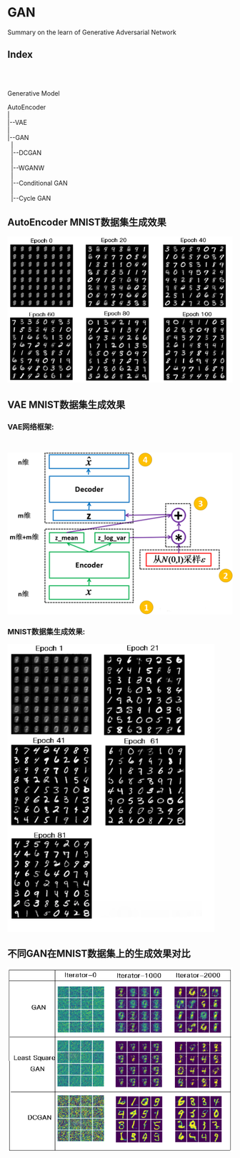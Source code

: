 # GAN
Summary on the learn of Generative Adversarial Network

<h2>Index</h2>
<br></br>

Generative Model

AutoEncoder<br>
|<br>
|--VAE<br>
|<br>
|--GAN<br>
&nbsp;&nbsp;|<br>
&nbsp;&nbsp;|--DCGAN<br>
&nbsp;&nbsp;|<br>
&nbsp;&nbsp;|--WGANW<br>
&nbsp;&nbsp;|<br>
&nbsp;&nbsp;|--Conditional GAN<br>
&nbsp;&nbsp;|<br>
&nbsp;&nbsp;|--Cycle GAN<br>

<h2>AutoEncoder MNIST数据集生成效果</h2>

![image](https://github.com/SaulZhang/GAN/blob/master/pic/autoencoder-linear.png)

<h2>VAE MNIST数据集生成效果</h2>
<h3>VAE网络框架:</h3><br>

![image](https://github.com/SaulZhang/GAN/blob/master/pic/vae.png)

<h3>MNIST数据集生成效果:</h3>

![image](https://github.com/SaulZhang/GAN/blob/master/pic/vae_linear.png)

<h2>不同GAN在MNIST数据集上的生成效果对比</h2>

![image](https://github.com/SaulZhang/GAN/blob/master/pic/GAN_mnist.png)
